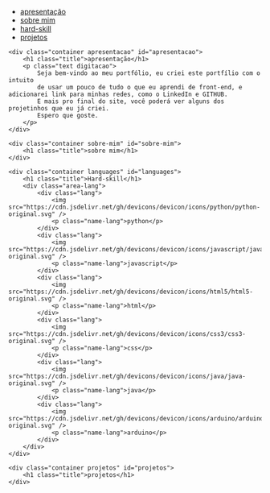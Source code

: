 <!DOCTYPE html>
<html lang="pt-BR">
    <head>
        <meta charset="UTF-8">
        <meta http-equiv="X-UA-Compatible" content="IE=edge">
        <meta name="viewport" content="width=device-width, initial-scale=1.0">
        <link rel="stylesheet" href="css/container.css">
        <link rel="stylesheet" href="css/navbar.css">
        <script src="https://unpkg.com/scrollreveal"></script>
    <title>Fizz A3</title>
</head>
<body>
    <ul>
        <li><a href="#">apresentação</a></li>
        <li><a href="#sobre-mim">sobre mim</a></li>
        <li><a href="#languages">hard-skill</a></li>
        <li><a href="#projetos">projetos</a></li>
    </ul>

    <div class="container apresentacao" id="apresentacao">
        <h1 class="title">apresentação</h1>
        <p class="text digitacao">
            Seja bem-vindo ao meu portfólio, eu criei este portfílio com o intuito
            de usar um pouco de tudo o que eu aprendi de front-end, e adicionarei link para minhas redes, como o LinkedIn e GITHUB.
            E mais pro final do site, você poderá ver alguns dos projetinhos que eu já criei.
            Espero que goste.
        </p>
    </div>
    
    <div class="container sobre-mim" id="sobre-mim">
        <h1 class="title">sobre mim</h1>
    </div>
    
    <div class="container languages" id="languages">
        <h1 class="title">Hard-skill</h1>
        <div class="area-lang">
            <div class="lang">
                <img src="https://cdn.jsdelivr.net/gh/devicons/devicon/icons/python/python-original.svg" />
                <p class="name-lang">python</p>
            </div>
            <div class="lang">
                <img src="https://cdn.jsdelivr.net/gh/devicons/devicon/icons/javascript/javascript-original.svg" />
                <p class="name-lang">javascript</p>
            </div>
            <div class="lang">
                <img src="https://cdn.jsdelivr.net/gh/devicons/devicon/icons/html5/html5-original.svg" />
                <p class="name-lang">html</p>
            </div>
            <div class="lang">
                <img src="https://cdn.jsdelivr.net/gh/devicons/devicon/icons/css3/css3-original.svg" />
                <p class="name-lang">css</p>
            </div>
            <div class="lang">             
                <img src="https://cdn.jsdelivr.net/gh/devicons/devicon/icons/java/java-original.svg" />  
                <p class="name-lang">java</p>
            </div>
            <div class="lang">             
                <img src="https://cdn.jsdelivr.net/gh/devicons/devicon/icons/arduino/arduino-original.svg" />
                <p class="name-lang">arduino</p>
            </div>
        </div>
    </div>

    <div class="container projetos" id="projetos">
        <h1 class="title">projetos</h1>
    </div>
</body>
<script src="js/ScrollReveal.js"></script>
<script src="js/BlinkText.js"></script>
</html>